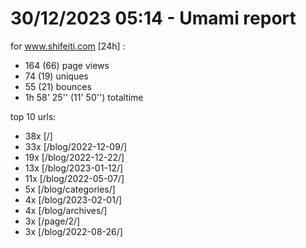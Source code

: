 # 30/12/2023 05:14 - Umami report
for www.shifeiti.com [24h] :

 - 164 (66) page views
 - 74 (19) uniques
 - 55 (21) bounces
 - 1h 58' 25'' (11' 50'') totaltime


top 10 urls:
 - 38x [/]
 - 33x [/blog/2022-12-09/]
 - 19x [/blog/2022-12-22/]
 - 13x [/blog/2023-01-12/]
 - 11x [/blog/2022-05-07/]
 - 5x [/blog/categories/]
 - 4x [/blog/2023-02-01/]
 - 4x [/blog/archives/]
 - 3x [/page/2/]
 - 3x [/blog/2022-08-26/]


